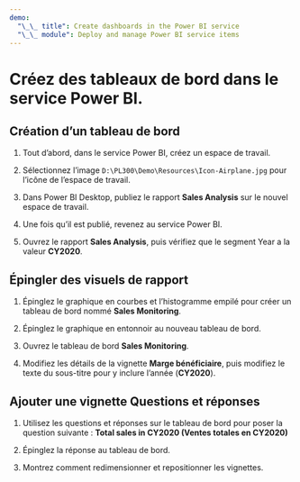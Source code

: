 ```yaml
---
demo:
  "\_\_ title": Create dashboards in the Power BI service
  "\_\_ module": Deploy and manage Power BI service items
---
```

# Créez des tableaux de bord dans le service Power BI.

## Création d’un tableau de bord

1. Tout d’abord, dans le service Power BI, créez un espace de travail.

1. Sélectionnez l’image `D:\PL300\Demo\Resources\Icon-Airplane.jpg` pour l’icône de l’espace de travail.

1. Dans Power BI Desktop, publiez le rapport **Sales Analysis** sur le nouvel espace de travail.

1. Une fois qu’il est publié, revenez au service Power BI.

1. Ouvrez le rapport **Sales Analysis**, puis vérifiez que le segment Year a la valeur **CY2020**.

## Épingler des visuels de rapport

1. Épinglez le graphique en courbes et l’histogramme empilé pour créer un tableau de bord nommé **Sales Monitoring**.

1. Épinglez le graphique en entonnoir au nouveau tableau de bord.

1. Ouvrez le tableau de bord **Sales Monitoring**.

1. Modifiez les détails de la vignette **Marge bénéficiaire**, puis modifiez le texte du sous-titre pour y inclure l’année (**CY2020**).

## Ajouter une vignette Questions et réponses

1. Utilisez les questions et réponses sur le tableau de bord pour poser la question suivante : **Total sales in CY2020 (Ventes totales en CY2020)**

1. Épinglez la réponse au tableau de bord.

1. Montrez comment redimensionner et repositionner les vignettes.
